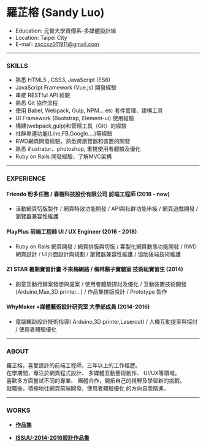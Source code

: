 # 羅芷榕 (Sandy Luo)
- Education: 元智大學資傳系-多媒體設計組
- Location: Taipei City
- E-mail: zxccxz011911@gmail.com

<hr>

### SKILLS
- 熟悉 HTML5 , CSS3, JavaScript (ES6)
- JavaScript Framework (Vue.js) 開發經驗
- 串接 RESTful API 經驗
- 熟悉 Git 協作流程
- 使用 Babel, Webpack, Gulp, NPM... etc 套件管理、建構工具
- UI Framework (Bootstrap, Element-ui) 使用經驗
- 構建(webpack,gulp)和管理工具（Git）的經驗
- 社群串連功能(Line,FB,Google....)等經驗
- RWD網頁開發經驗，熟悉跨瀏覽器和裝置的開發
- 熟悉 illustrator、photoshop, 重視使用者體驗及優化
- Ruby on Rails 開發經驗，了解MVC架構
<hr>

### EXPERIENCE

#### Friendo 粉多任務 / 春樹科技股份有限公司 前端工程師 (2018 - now)
-  活動網頁切版製作 / 網頁特效功能開發 / API與社群功能串接 / 網頁遊戲開發 / 瀏覽器兼容性維護 

#### PlayPlus 前端工程師 UI / UX Engineer (2016 - 2018)
-  Ruby on Rails 網頁開發 / 網頁排版與切版 / 客製化網頁動態功能開發 / RWD網頁設計 / UI介面設計與規劃
 / 瀏覽器兼容性維護 / 協助後端技術維護

#### Z1 STAR 暑期實習計畫 不來梅網路 / 梅林鬍子實驗室  技術組實習生 (2014)
-  創意互動行銷案發想與提案  / 使用者體驗探討及優化 / 互動裝置技術開發(Arduino,Max,3D printer...) / 作品集排版設計 /
Prototype 製作

#### WhyMaker +媒體藝術設計研究室  大學部成員 (2014-2016)
-  電腦輔助設計技術指導( Arduino,3D printer,Lasercut) / 人機互動提案與探討 / 使用者體驗優化

<hr>

### ABOUT
羅芷榕，喜愛設計的前端工程師，三年以上的工作經歷。<br>
在學期間，專注於網頁程式設計、 多媒體互動藝術創作、 UI/UX等領域。<br>
喜歡多方面嘗試不同的專業、 團體合作，開拓自己的視野及學習新的挑戰。<br>
就職後，積極地往網頁前端開發、使用者體驗優化 的方向自我精進。

<hr>

### WORKS
- <a href="https://zxccxz0119.github.io/" target="_blank"><B>作品集</B></a> <BR>
<!-- - <a href="https://zxccxz0119.github.io/resume-web.jpg" target="_blank"><B>個人履歷(2018)</B></a> <BR> -->
- <a href="https://issuu.com/sandylo0119/docs/profolio______" target="_blank"><B>ISSUU-2014-2016設計作品集</B></a> <BR>




